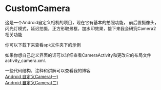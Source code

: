 # CustomCamera
这是一个Android自定义相机的项目，现在它有基本的拍照功能， 前后置摄像头，闪光灯模式，延迟拍摄，正方形取景框，加水印效果，接下来我会研究Camera2 相关功能

你可以下载下来查看apk文件夹下的示例

如果你想自己定义界面的话可以详细查看CameraActivity和更改它的布局文件activity_camera.xml.

一些代码结构，注释和讲解可以查看我的博客  
[Android 自定义Camera(一)](http://blog.csdn.net/coderyue/article/details/50927177)   
[Android 自定义Camera(二)](http://blog.csdn.net/coderyue/article/details/50966918)
